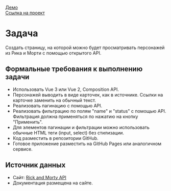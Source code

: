 [Демо](https://alarma1.github.io/RickAndMorty-cards-demo/)  
[Ссылка на проект](https://github.com/Alarma1/RickAndMorty-cards)
# Задача

Создать страницу, на которой можно будет просматривать персонажей из Рика и Морти с помощью открытого API.

## Формальные требования к выполнению задачи

- Использовать Vue 3 или Vue 2, Composition API.
- Персонажей выводить в виде карточек, как в источнике. Ссылки на карточке заменить на обычный текст.
- Реализовать пагинацию с помощью API.
- Реализовать фильтрацию по полям "name" и "status" с помощью API. Фильтрация должна применяться по нажатию на кнопку "Применить".
- Для элементов пагинации и фильтрации можно использовать обычные HTML теги (input, select) без стилизации.
- Код разместить в репозитории GitHub.
- Готовое приложение разместить на GitHub Pages или аналогичном сервисе.

## Источник данных

- Сайт: [Rick and Morty API](https://rickandmortyapi.com/)
- Документация размещена на сайте.
